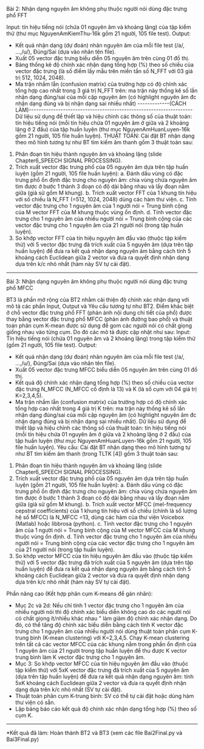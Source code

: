 Bài 2: Nhận dạng nguyên âm không phụ thuộc người nói dùng đặc trưng phổ FFT

Input: tín hiệu tiếng nói (chứa 01 nguyên âm và khoảng lặng) của tập kiểm thử
(thư mục NguyenAmKiemThu-16k gồm 21 người, 105 file test).
Output: 
- Kết quả nhận dạng (dự đoán) nhãn nguyên âm của mỗi file test (/a/, …,/u/), Đúng/Sai (dựa vào nhãn tên file).
- Xuất 05 vector đặc trưng biểu diễn 05 nguyên âm trên cùng 01 đồ thị.
- Bảng thống kê độ chính xác nhận dạng tổng hợp (%) theo số chiều của vector đặc 
trưng (là số điểm lấy mẫu trên miền tần số N_FFT với 03 giá trị 512, 1024, 2048).
- Ma trận nhầm lẫn (confusion matrix) của trường hợp có độ chính xác tổng hợp cao 
nhất trong 3 giá trị N_FFT trên: ma trận này thống kê số lần nhận dạng đúng/sai của 
mỗi cặp nguyên âm (có highlight nguyên âm đc nhận dạng đúng và bị nhận dạng sai 
nhiều nhất)
-------------(CÁCH LÀM)-------------------------------------------------------------------
Dữ liệu sử dụng để thiết lập và hiệu chỉnh các thông số của thuật toán: tín hiệu tiếng nói
 (mỗi tín hiệu chứa 01 nguyên âm ở giữa và 2 khoảng lặng ở 2 đầu) của tập huấn luyện
(thư mục NguyenAmHuanLuyen-16k gồm 21 người, 105 file huấn luyện).
THUẬT TOÁN:
Cài đặt BT nhận dạng theo mô hình tương tự như BT tìm kiếm âm thanh gồm 3 thuật toán sau:
1. Phân đoạn tín hiệu thành nguyên âm và khoảng lặng (slide Chapter6_SPEECH SIGNAL PROCESSING).
2. Trích xuất vector đặc trưng phổ của 05 nguyên âm dựa trên tập huấn luyện (gồm 21 người, 105 file huấn luyện):
a. Đánh dấu vùng có đặc trưng phổ ổn định đặc trưng cho nguyên âm: chia vùng chứa nguyên âm tìm được ở bước 1 thành
          3 đoạn có độ dài bằng nhau và lấy đoạn nằm giữa (giả sử gồm M khung).
b. Trích xuất vector FFT của 1 khung tín hiệu với số chiều là N_FFT (=512, 1024, 2048) dùng các hàm thư viện.
c. Tính vector đặc trưng cho 1 nguyên âm của 1 người nói = Trung bình cộng của M vector FFT của M khung thuộc vùng ổn định.
d. Tính vector đặc trưng cho 1 nguyên âm của nhiều người nói = Trung bình cộng của các vector đặc trưng cho 1 nguyên âm
        của 21 người nói (trong tập huấn luyện).
4. So khớp vector FFT của tín hiệu nguyên âm đầu vào (thuộc tập kiểm thử) với 5 vector đặc trưng đã trích xuất của 5 nguyên âm
    (dựa trên tập huấn luyện) để đưa ra kết quả nhận dạng nguyên âm bằng cách tính 5 khoảng cách Euclidean giữa 2 vector và
   đưa ra quyết định nhận dạng dựa trên k/c nhỏ nhất (hàm này SV tự cài đặt).

__________________________________________
Bài 3: Nhận dạng nguyên âm không phụ thuộc người nói dùng đặc trưng phổ MFCC

BT3 là phần mở rộng của BT2 nhằm cải thiện độ chính xác nhận dạng với mô tả các phần 
Input, Output và Yêu cầu tương tự như BT2. Điểm khác biệt ở chỗ vector đặc trưng phổ FFT 
(phản ánh nội dung chi tiết của phổ) được thay bằng vector đặc trưng phổ MFCC (phản ánh 
đường bao phổ) và thuật toán phân cụm K-mean được sử dụng để gom các người nói có 
chất giọng giống nhau vào từng cụm. Do đó các mô tả được cập nhật như sau:
Input: 
Tín hiệu tiếng nói (chứa 01 nguyên âm và 2 khoảng lặng) trong tập kiểm thử (gồm 21 người, 
105 file test).
Output: 
- Kết quả nhận dạng (dự đoán) nhãn nguyên âm của mỗi file test (/a/, …,/u/), Đúng/Sai 
(dựa vào nhãn tên file).
- Xuất 05 vector đặc trưng MFCC biểu diễn 05 nguyên âm trên cùng 01 đồ thị.
- Kết quả độ chính xác nhận dạng tổng hợp (%) theo số chiều của vector đặc trưng 
N_MFCC (N_MFCC cố định là 13) và K (là số cụm với 04 giá trị K=2,3,4,5).
- Ma trận nhầm lẫn (confusion matrix) của trường hợp có độ chính xác tổng hợp cao 
nhất trong 4 giá trị K trên: ma trận này thống kê số lần nhận dạng đúng/sai của mỗi 
cặp nguyên âm (có highlight nguyên âm đc nhận dạng đúng và bị nhận dạng sai 
nhiều nhất).
Dữ liệu sử dụng để thiết lập và hiệu chỉnh các thông số của thuật toán: 
tín hiệu tiếng nói (mỗi tín hiệu chứa 01 nguyên âm ở giữa và 2 khoảng lặng ở 2 đầu) của tập 
huấn luyện (thư mục NguyenAmHuanLuyen-16k gồm 21 người, 105 file huấn luyện).
Yêu cầu:
Cài đặt BT nhận dạng theo mô hình tương tự như BT tìm kiếm âm thanh (trong TLTK [4]) 
gồm 3 thuật toán sau:
1. Phân đoạn tín hiệu thành nguyên âm và khoảng lặng (slide Chapter6_SPEECH SIGNAL 
PROCESSING).
2. Trích xuất vector đặc trưng phổ của 05 nguyên âm dựa trên tập huấn luyện (gồm 21 
người, 105 file huấn luyện):
a. Đánh dấu vùng có đặc trưng phổ ổn định đặc trưng cho nguyên âm: chia vùng 
chứa nguyên âm tìm được ở bước 1 thành 3 đoạn có độ dài bằng nhau và lấy 
đoạn nằm giữa (giả sử gồm M khung).
b. Trích xuất vector MFCC (mel-frequency cepstral coefficients) của 1 khung tín 
hiệu với số chiều (chính là số lượng hệ số MFCC) là N_MFCC =13, dùng các 
hàm của thư viện Voicebox (Matlab) hoặc libbrosa (python).
c. Tính vector đặc trưng cho 1 nguyên âm của 1 người nói = Trung bình cộng 
của M vector MFCC của M khung thuộc vùng ổn định.
d. Tính vector đặc trưng cho 1 nguyên âm của nhiều người nói = Trung bình 
cộng của các vector đặc trưng cho 1 nguyên âm của 21 người nói (trong tập 
huấn luyện).
3. So khớp vector MFCC của tín hiệu nguyên âm đầu vào (thuộc tập kiểm thử) với 5 
vector đặc trưng đã trích xuất của 5 nguyên âm (dựa trên tập huấn luyện) để đưa ra 
kết quả nhận dạng nguyên âm bằng cách tính 5 khoảng cách Euclidean giữa 2 vector 
và đưa ra quyết định nhận dạng dựa trên k/c nhỏ nhất (hàm này SV tự cài đặt).

Phần nâng cao (Kết hợp phân cụm K-means để gán nhãn):
- Mục 2c và 2d: Nếu chỉ tính 1 vector đặc trưng cho 1 nguyên âm của nhiều người nói 
thì độ chính xác biểu diễn không cao do các người nói có chất giọng ít/nhiều khác 
nhau " làm giảm độ chính xác nhận dạng. Do đó, có thể tăng độ chính xác biểu diễn 
bằng cách tính K vector đặc trưng cho 1 nguyên âm của nhiều người nói dùng thuật 
toán phân cụm K-trung bình (K-mean clustering) với K=2,3,4,5. Chạy K-mean 
clustering trên tất cả các vector MFCC của các khung nằm trong phần ổn định của 1 
nguyên âm của 21 người trong tập huấn luyện để thu được K vector trung bình làm K 
vector đặc trưng cho 1 nguyên âm.
- Mục 3: So khớp vector MFCC của tín hiệu nguyên âm đầu vào (thuộc tập kiểm thử) 
với 5xK vector đặc trưng đã trích xuất của 5 nguyên âm (dựa trên tập huấn luyện) để
đưa ra kết quả nhận dạng nguyên âm: tính 5xK khoảng cách Euclidean giữa 2 vector 
và đưa ra quyết định nhận dạng dựa trên k/c nhỏ nhất (SV tự cài đặt).
- Thuật toán phân cụm K-trung bình: SV có thể tự cài đặt hoặc dùng hàm thư viện có 
sẵn.
- Lập bảng báo cáo kết quả độ chính xác nhận dạng tổng hợp (%) theo số cụm K.
__________________________________________________________________________________________

*Kết quả đã làm: Hoàn thành BT2 và BT3 (xem các file Bai2Final.py và Bai3Final.py)
